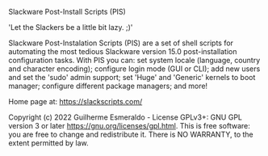Slackware Post-Install Scripts (PIS)

'Let the Slackers be a little bit lazy. ;)'

Slackware Post-Instalation Scripts (PIS) are a set of shell scripts for automating the most tedious Slackware version 15.0 post-installation configuration tasks. With PIS you can: set system locale (language, country and character encoding); configure login mode (GUI or CLI); add new users and set the 'sudo' admin support; set 'Huge' and 'Generic' kernels to boot manager; configure different package managers; and more!

Home page at: https://slackscripts.com/

Copyright (c) 2022 Guilherme Esmeraldo - License GPLv3+: GNU GPL version 3 or later https://gnu.org/licenses/gpl.html. This is free software: you are free to change and redistribute it. There is NO WARRANTY, to the extent permitted by law.

